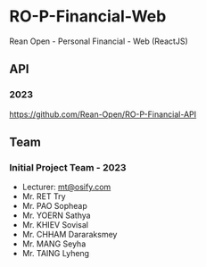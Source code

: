 # RO-P-Financial-Web
Rean Open - Personal Financial - Web (ReactJS)

## API
### 2023
https://github.com/Rean-Open/RO-P-Financial-API

## Team
### Initial Project Team - 2023
- Lecturer: mt@osify.com
- Mr. RET Try
- Mr. PAO Sopheap
- Mr. YOERN Sathya
- Mr. KHIEV Sovisal
- Mr. CHHAM Dararaksmey
- Mr. MANG Seyha
- Mr. TAING Lyheng
